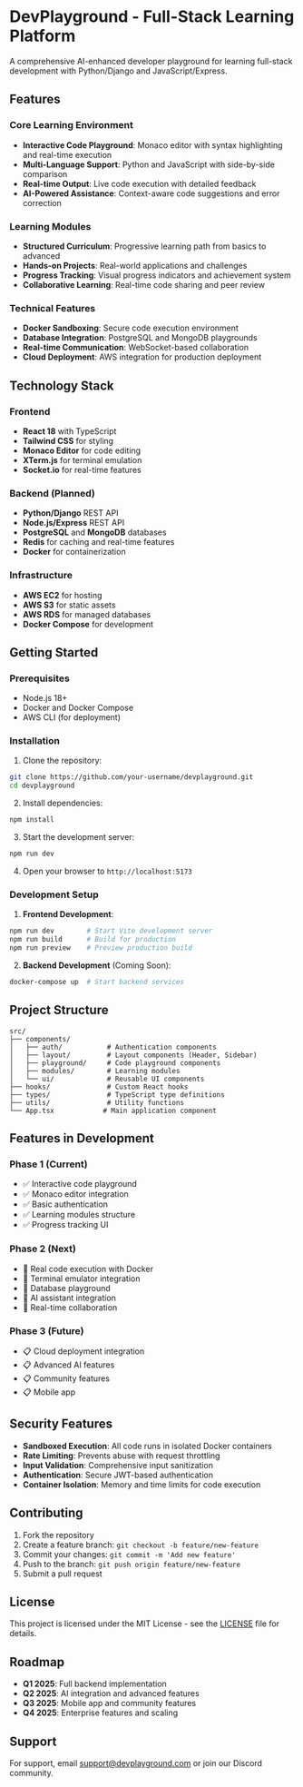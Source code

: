 # DevPlayground - Full-Stack Learning Platform

A comprehensive AI-enhanced developer playground for learning full-stack development with Python/Django and JavaScript/Express.

## Features

### Core Learning Environment
- **Interactive Code Playground**: Monaco editor with syntax highlighting and real-time execution
- **Multi-Language Support**: Python and JavaScript with side-by-side comparison
- **Real-time Output**: Live code execution with detailed feedback
- **AI-Powered Assistance**: Context-aware code suggestions and error correction

### Learning Modules
- **Structured Curriculum**: Progressive learning path from basics to advanced
- **Hands-on Projects**: Real-world applications and challenges
- **Progress Tracking**: Visual progress indicators and achievement system
- **Collaborative Learning**: Real-time code sharing and peer review

### Technical Features
- **Docker Sandboxing**: Secure code execution environment
- **Database Integration**: PostgreSQL and MongoDB playgrounds
- **Real-time Communication**: WebSocket-based collaboration
- **Cloud Deployment**: AWS integration for production deployment

## Technology Stack

### Frontend
- **React 18** with TypeScript
- **Tailwind CSS** for styling
- **Monaco Editor** for code editing
- **XTerm.js** for terminal emulation
- **Socket.io** for real-time features

### Backend (Planned)
- **Python/Django** REST API
- **Node.js/Express** REST API
- **PostgreSQL** and **MongoDB** databases
- **Redis** for caching and real-time features
- **Docker** for containerization

### Infrastructure
- **AWS EC2** for hosting
- **AWS S3** for static assets
- **AWS RDS** for managed databases
- **Docker Compose** for development

## Getting Started

### Prerequisites
- Node.js 18+
- Docker and Docker Compose
- AWS CLI (for deployment)

### Installation

1. Clone the repository:
```bash
git clone https://github.com/your-username/devplayground.git
cd devplayground
```

2. Install dependencies:
```bash
npm install
```

3. Start the development server:
```bash
npm run dev
```

4. Open your browser to `http://localhost:5173`

### Development Setup

1. **Frontend Development**:
```bash
npm run dev        # Start Vite development server
npm run build      # Build for production
npm run preview    # Preview production build
```

2. **Backend Development** (Coming Soon):
```bash
docker-compose up  # Start backend services
```

## Project Structure

```
src/
├── components/
│   ├── auth/           # Authentication components
│   ├── layout/         # Layout components (Header, Sidebar)
│   ├── playground/     # Code playground components
│   ├── modules/        # Learning modules
│   └── ui/             # Reusable UI components
├── hooks/              # Custom React hooks
├── types/              # TypeScript type definitions
├── utils/              # Utility functions
└── App.tsx            # Main application component
```

## Features in Development

### Phase 1 (Current)
- ✅ Interactive code playground
- ✅ Monaco editor integration
- ✅ Basic authentication
- ✅ Learning modules structure
- ✅ Progress tracking UI

### Phase 2 (Next)
- 🔄 Real code execution with Docker
- 🔄 Terminal emulator integration
- 🔄 Database playground
- 🔄 AI assistant integration
- 🔄 Real-time collaboration

### Phase 3 (Future)
- 📋 Cloud deployment integration
- 📋 Advanced AI features
- 📋 Community features
- 📋 Mobile app

## Security Features

- **Sandboxed Execution**: All code runs in isolated Docker containers
- **Rate Limiting**: Prevents abuse with request throttling
- **Input Validation**: Comprehensive input sanitization
- **Authentication**: Secure JWT-based authentication
- **Container Isolation**: Memory and time limits for code execution

## Contributing

1. Fork the repository
2. Create a feature branch: `git checkout -b feature/new-feature`
3. Commit your changes: `git commit -m 'Add new feature'`
4. Push to the branch: `git push origin feature/new-feature`
5. Submit a pull request

## License

This project is licensed under the MIT License - see the [LICENSE](LICENSE) file for details.

## Roadmap

- **Q1 2025**: Full backend implementation
- **Q2 2025**: AI integration and advanced features
- **Q3 2025**: Mobile app and community features
- **Q4 2025**: Enterprise features and scaling

## Support

For support, email support@devplayground.com or join our Discord community.